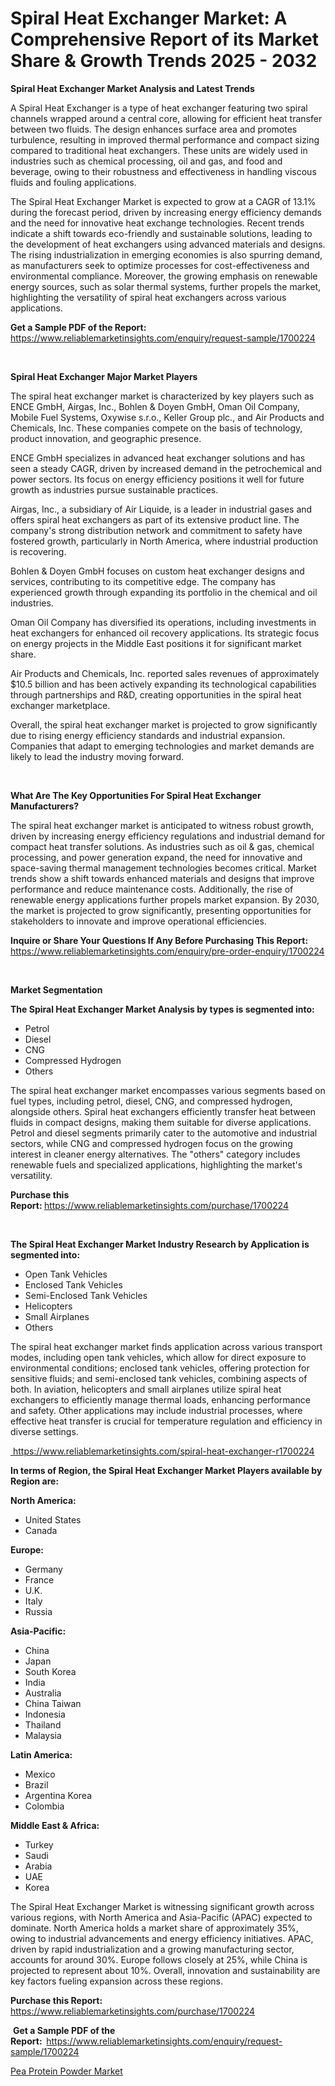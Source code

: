 <p><h1>Spiral Heat Exchanger Market: A Comprehensive Report of its Market Share & Growth Trends 2025 - 2032</h1></p><p><strong>Spiral Heat Exchanger Market Analysis and Latest Trends</strong></p>
<p><p>A Spiral Heat Exchanger is a type of heat exchanger featuring two spiral channels wrapped around a central core, allowing for efficient heat transfer between two fluids. The design enhances surface area and promotes turbulence, resulting in improved thermal performance and compact sizing compared to traditional heat exchangers. These units are widely used in industries such as chemical processing, oil and gas, and food and beverage, owing to their robustness and effectiveness in handling viscous fluids and fouling applications.</p><p>The Spiral Heat Exchanger Market is expected to grow at a CAGR of 13.1% during the forecast period, driven by increasing energy efficiency demands and the need for innovative heat exchange technologies. Recent trends indicate a shift towards eco-friendly and sustainable solutions, leading to the development of heat exchangers using advanced materials and designs. The rising industrialization in emerging economies is also spurring demand, as manufacturers seek to optimize processes for cost-effectiveness and environmental compliance. Moreover, the growing emphasis on renewable energy sources, such as solar thermal systems, further propels the market, highlighting the versatility of spiral heat exchangers across various applications.</p></p>
<p><strong>Get a Sample PDF of the Report:&nbsp;</strong> <a href="https://www.reliablemarketinsights.com/enquiry/request-sample/1700224?utm_campaign=2012&utm_medium=2&utm_source=Github&utm_content=ia&utm_term=09012025&utm_id=spiral-heat-exchanger">https://www.reliablemarketinsights.com/enquiry/request-sample/1700224</a></p>
<p>&nbsp;</p>
<p><strong>Spiral Heat Exchanger Major Market Players</strong></p>
<p><p>The spiral heat exchanger market is characterized by key players such as ENCE GmbH, Airgas, Inc., Bohlen & Doyen GmbH, Oman Oil Company, Mobile Fuel Systems, Oxywise s.r.o., Keller Group plc., and Air Products and Chemicals, Inc. These companies compete on the basis of technology, product innovation, and geographic presence.</p><p>ENCE GmbH specializes in advanced heat exchanger solutions and has seen a steady CAGR, driven by increased demand in the petrochemical and power sectors. Its focus on energy efficiency positions it well for future growth as industries pursue sustainable practices.</p><p>Airgas, Inc., a subsidiary of Air Liquide, is a leader in industrial gases and offers spiral heat exchangers as part of its extensive product line. The company's strong distribution network and commitment to safety have fostered growth, particularly in North America, where industrial production is recovering.</p><p>Bohlen & Doyen GmbH focuses on custom heat exchanger designs and services, contributing to its competitive edge. The company has experienced growth through expanding its portfolio in the chemical and oil industries.</p><p>Oman Oil Company has diversified its operations, including investments in heat exchangers for enhanced oil recovery applications. Its strategic focus on energy projects in the Middle East positions it for significant market share.</p><p>Air Products and Chemicals, Inc. reported sales revenues of approximately $10.5 billion and has been actively expanding its technological capabilities through partnerships and R&D, creating opportunities in the spiral heat exchanger marketplace.</p><p>Overall, the spiral heat exchanger market is projected to grow significantly due to rising energy efficiency standards and industrial expansion. Companies that adapt to emerging technologies and market demands are likely to lead the industry moving forward.</p></p>
<p>&nbsp;</p>
<p><strong>What Are The Key Opportunities For Spiral Heat Exchanger Manufacturers?</strong></p>
<p><p>The spiral heat exchanger market is anticipated to witness robust growth, driven by increasing energy efficiency regulations and industrial demand for compact heat transfer solutions. As industries such as oil & gas, chemical processing, and power generation expand, the need for innovative and space-saving thermal management technologies becomes critical. Market trends show a shift towards enhanced materials and designs that improve performance and reduce maintenance costs. Additionally, the rise of renewable energy applications further propels market expansion. By 2030, the market is projected to grow significantly, presenting opportunities for stakeholders to innovate and improve operational efficiencies.</p></p>
<p><strong>Inquire or Share Your Questions If Any Before Purchasing This Report:</strong> <a href="https://www.reliablemarketinsights.com/enquiry/pre-order-enquiry/1700224?utm_campaign=2012&utm_medium=2&utm_source=Github&utm_content=ia&utm_term=09012025&utm_id=spiral-heat-exchanger">https://www.reliablemarketinsights.com/enquiry/pre-order-enquiry/1700224</a></p>
<p>&nbsp;</p>
<p><strong>Market Segmentation</strong></p>
<p><strong>The Spiral Heat Exchanger Market Analysis by types is segmented into:</strong></p>
<p><ul><li>Petrol</li><li>Diesel</li><li>CNG</li><li>Compressed Hydrogen</li><li>Others</li></ul></p>
<p><p>The spiral heat exchanger market encompasses various segments based on fuel types, including petrol, diesel, CNG, and compressed hydrogen, alongside others. Spiral heat exchangers efficiently transfer heat between fluids in compact designs, making them suitable for diverse applications. Petrol and diesel segments primarily cater to the automotive and industrial sectors, while CNG and compressed hydrogen focus on the growing interest in cleaner energy alternatives. The "others" category includes renewable fuels and specialized applications, highlighting the market's versatility.</p></p>
<p><strong>Purchase this Report:&nbsp;</strong><a href="https://www.reliablemarketinsights.com/purchase/1700224?utm_campaign=2012&utm_medium=2&utm_source=Github&utm_content=ia&utm_term=09012025&utm_id=spiral-heat-exchanger">https://www.reliablemarketinsights.com/purchase/1700224</a></p>
<p>&nbsp;</p>
<p><strong>The Spiral Heat Exchanger Market Industry Research by Application is segmented into:</strong></p>
<p><ul><li>Open Tank Vehicles</li><li>Enclosed Tank Vehicles</li><li>Semi-Enclosed Tank Vehicles</li><li>Helicopters</li><li>Small Airplanes</li><li>Others</li></ul></p>
<p><p>The spiral heat exchanger market finds application across various transport modes, including open tank vehicles, which allow for direct exposure to environmental conditions; enclosed tank vehicles, offering protection for sensitive fluids; and semi-enclosed tank vehicles, combining aspects of both. In aviation, helicopters and small airplanes utilize spiral heat exchangers to efficiently manage thermal loads, enhancing performance and safety. Other applications may include industrial processes, where effective heat transfer is crucial for temperature regulation and efficiency in diverse settings.</p></p>
<p><a href="https://www.reliablemarketinsights.com/spiral-heat-exchanger-r1700224?utm_campaign=2012&utm_medium=2&utm_source=Github&utm_content=ia&utm_term=09012025&utm_id=spiral-heat-exchanger">&nbsp;https://www.reliablemarketinsights.com/spiral-heat-exchanger-r1700224</a></p>
<p><strong>In terms of Region, the Spiral Heat Exchanger Market Players available by Region are:</strong></p>
<p>
    <p> <strong> North America: </strong>
        <ul>
            <li>United States</li>
            <li>Canada</li>
        </ul>
        </p> 
    <p> <strong> Europe: </strong>
        <ul>
            <li>Germany</li>
            <li>France</li>
            <li>U.K.</li>
            <li>Italy</li>
            <li>Russia</li>
        </ul>
        </p> 
    <p> <strong> Asia-Pacific: </strong>
        <ul>
            <li>China</li>
            <li>Japan</li>
            <li>South Korea</li>
            <li>India</li>
            <li>Australia</li>
            <li>China Taiwan</li>
            <li>Indonesia</li>
            <li>Thailand</li>
            <li>Malaysia</li>
        </ul>
        </p> 
    <p> <strong> Latin America: </strong>
        <ul>
            <li>Mexico</li>
            <li>Brazil</li>
            <li>Argentina Korea</li>
            <li>Colombia</li>
        </ul>
        </p> 
    <p> <strong> Middle East & Africa: </strong>
        <ul>
            <li>Turkey</li>
            <li>Saudi</li>
            <li>Arabia</li>
            <li>UAE</li>
            <li>Korea</li>
        </ul>
    </p>
    </p>
<p><p>The Spiral Heat Exchanger Market is witnessing significant growth across various regions, with North America and Asia-Pacific (APAC) expected to dominate. North America holds a market share of approximately 35%, owing to industrial advancements and energy efficiency initiatives. APAC, driven by rapid industrialization and a growing manufacturing sector, accounts for around 30%. Europe follows closely at 25%, while China is projected to represent about 10%. Overall, innovation and sustainability are key factors fueling expansion across these regions.</p></p>
<p><strong>Purchase this Report: </strong><a href="https://www.reliablemarketinsights.com/purchase/1700224?utm_campaign=2012&utm_medium=2&utm_source=Github&utm_content=ia&utm_term=09012025&utm_id=spiral-heat-exchanger">https://www.reliablemarketinsights.com/purchase/1700224</a></p>
<p>&nbsp;<strong>Get a Sample PDF of the Report:&nbsp;&nbsp;</strong><a href="https://www.reliablemarketinsights.com/enquiry/request-sample/1700224?utm_campaign=2012&utm_medium=2&utm_source=Github&utm_content=ia&utm_term=09012025&utm_id=spiral-heat-exchanger">https://www.reliablemarketinsights.com/enquiry/request-sample/1700224</a></p>
<p><strong></strong></p>
<p><p><a href="https://github.com/JakirUddin511/Market-Research-Report-List-1/blob/main/pea-protein-powder-market.md?utm_campaign=2012&utm_medium=2&utm_source=Github&utm_content=ia&utm_term=09012025&utm_id=spiral-heat-exchanger">Pea Protein Powder Market</a></p></p>